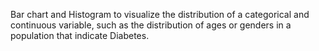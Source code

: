  Bar chart and Histogram to visualize the distribution of a categorical and continuous variable, such as the distribution of ages or genders in a population that indicate Diabetes.
